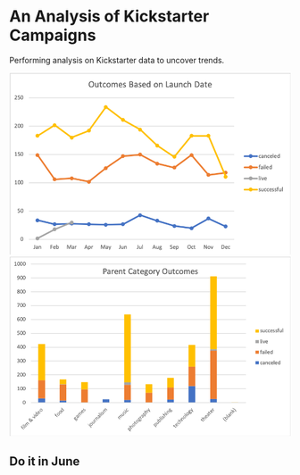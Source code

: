 # An Analysis of Kickstarter Campaigns
Performing analysis on Kickstarter data to uncover trends.

![Outcomes Based on Launch Date](https://github.com/amirshirazi1/kickstarter-analysis/blob/main/Outcomes%20Based%20on%20Launch%20Date.png)
![Parent Category Outcomes](https://github.com/amirshirazi1/kickstarter-analysis/blob/main/Parent%20Category%20Outcomes.png)

## Do it in June
